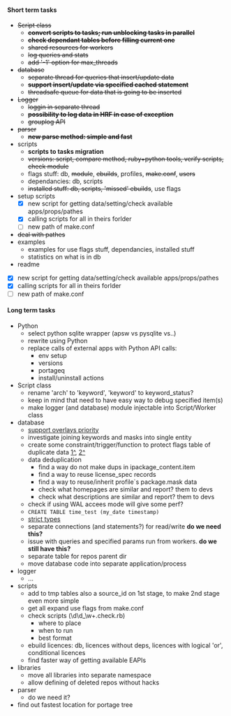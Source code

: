#### Short term tasks
* ~~Script class~~
    + ~~**convert scripts to tasks; run unblocking tasks in parallel**~~
    + ~~**check dependant tables before filling current one**~~
    + ~~shared resources for workers~~
    + ~~log queries and stats~~
    + ~~add '-1' option for max_threads~~
* ~~database~~
    + ~~separate thread for queries that insert/update data~~
    + ~~**support insert/update via specified cached statement**~~
    + ~~threadsafe queue for data that is going to be inserted~~
* ~~Logger~~
    + ~~loggin in separate thread~~
    + ~~**possibility to log data in HRF in case of exception**~~
    + ~~grouplog API~~
* ~~parser~~
    * ~~**new parse method: simple and fast**~~
* scripts
    + **scripts to tasks migration**
    + ~~versions: script, compare method, ruby+python tools, verify scripts, check module~~
    + flags stuff: db, ~~module~~, ~~ebuilds~~, profiles, ~~make.conf~~, ~~users~~
    + dependancies: db, scripts
    + ~~installed stuff: db, scripts, 'missed' ebuilds~~, use flags
* setup scripts
    - [x] new script for getting data/setting/check available apps/props/pathes
    - [x] calling scripts for all in theirs forlder
    - [ ] new path of make.conf
* ~~deal with pathes~~
* examples
    + examples for use flags stuff, dependancies, installed stuff
    + statistics on what is in db
* readme

 - [x] new script for getting data/setting/check available apps/props/pathes
 - [x] calling scripts for all in theirs forlder
 - [ ] new path of make.conf

#### Long term tasks
* Python
    + select python sqlite wrapper (apsw vs pysqlite vs..)
    + rewrite using Python
    + replace calls of external apps with Python API calls:
        - env setup
        - versions
        - portageq
        - install/uninstall actions
* Script class
    + rename 'arch' to 'keyword', 'keyword' to keyword_status?
    + keep in mind that need to have easy way to debug specified item(s)
    + make logger (and database) module injectable into Script/Worker class
* database
    + [support overlays priority](https://www.linux.org.ru/forum/general/8364331?cid=8366484)
    + investigate joining keywords and masks into single entity
    + create some constraint/trigger/function to protect flags table of duplicate data [1^](https://www.linux.org.ru/forum/development/8077477), [2^](http://stackoverflow.com/questions/10231338/)
    + data deduplication
        - find a way do not make dups in ipackage_content.item
        - find a way to reuse license_spec records
        - find a way to reuse/inherit profile`s package.mask data
        - check what homepages are similar and report? them to devs
        - check what descriptions are similar and report? them to devs
    + check if using WAL accees mode will give some perf?
    + ```CREATE TABLE time_test (my_date timestamp)```
    + [strict types](http://stackoverflow.com/questions/2761563/sqlite-data-types)
    + separate connections (and statements?) for read/write __do we need this?__
    + issue with queries and specified params run from workers. __do we still have this?__
    + separate table for repos parent dir
    + move database code into separate application/process
* logger
    + ...
* scripts
    + add to tmp tables also a source_id on 1st stage, to make 2nd stage even more simple
    + get all expand use flags from make.conf
    + check scripts (\d\d_\w+\.check\.rb)
        - where to place
        - when to run
        - best format
    + ebuild licences: db, licences without deps, licences with logical 'or', conditional licences
    + find faster way of getting available EAPIs
* libraries
    + move all libraries into separate namespace
    + allow defining of deleted repos without hacks
* parser
    + do we need it?
* find out fastest location for portage tree


